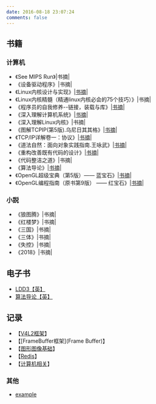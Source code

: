 ```yaml
---
date: 2016-08-18 23:07:24
comments: false
---
```



## 书籍

### 计算机
- 《See MIPS Run》|书摘|
- 《设备驱动程序》|书摘|
- 《Linux内核设计与实现》|[书摘](Linux内核设计与实现)|
- 《Linux内核精髓（精通linux内核必会的75个技巧）》|书摘|
- 《程序员的自我修养--链接，装载与库》|[书摘](程序员的自我修养)|
- 《深入理解计算机系统》|[书摘](深入理解计算机系统)|
- 《深入理解Linux内核》|书摘|
- 《图解TCPIP(第5版).乌尼日其其格》|[书摘](图解TCPIP(第5版))|
- 《TCP/IP详解卷一：协议》|[书摘](TCPIP详解卷一：协议)|
- 《道法自然：面向对象实践指南.王咏武》|[书摘](道法自然：面向对象实践指南)|
- 《重构改善既有代码的设计》|[书摘](重构改善既有代码的设计)|
- 《代码整洁之道》|书摘|
- 《算法导论》|[书摘](算法导论)|
- 《OpenGL超级宝典（第5版）—— 蓝宝石》|[书摘](OpenGL超级宝典v5)|
- 《OpenGL编程指南（原书第9版） —— 红宝石》|[书摘](OpenGL编程指南v9)|

### 小説

- 《狼图腾》|书摘|
- 《红楼梦》|书摘|
- 《三国》|书摘|
- 《三体》|书摘|
- 《失控》|书摘|
- 《2018》|书摘|


## 电子书

- [LDD3【英】](http://www.makelinux.net/ldd3/)
- [算法导论【英】](http://ressources.unisciel.fr/algoprog/s00aaroot/aa00module1/res/%5BCormen-AL2011%5DIntroduction_To_Algorithms-A3.pdf)


## 记录

- 【[V4L2框架](V4L2)】
- 【[FrameBuffer框架](Frame Buffer)】
- 【[图形图像基础](图形图像基础知识点)】
- 【[Redis](redis)】
- 【[计算机相关](计算机相关知识)】


### 其他
* [example](example)
